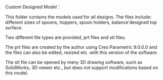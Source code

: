 Custom Designed Model：

This folder contains the models used for all designs. The files include: different sizes of spoons, hoppers, spoon holders, balance'designed top surface.

Two different file types are provided, prt files and stl files.

The prt files are created by the author using Creo Parametric 9.0.0.0 and the files can also be edited, resized etc. with this version of the software.

The stl file can be opened by many 3D drawing software, such as SolidWorks, 3D viewer etc., but does not support modifications based on this model.

